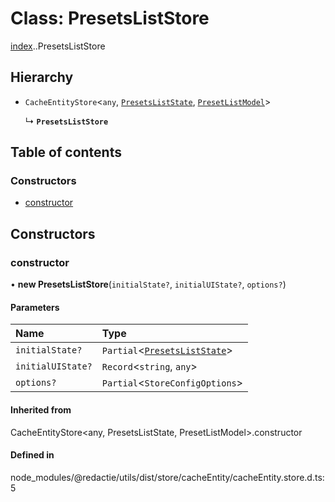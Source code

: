# Class: PresetsListStore

[index](../wiki/index).[<internal>](../wiki/index.%3Cinternal%3E).PresetsListStore

## Hierarchy

- `CacheEntityStore`<`any`, [`PresetsListState`](../wiki/index.%3Cinternal%3E#presetsliststate), [`PresetListModel`](../wiki/index#presetlistmodel)\>

  ↳ **`PresetsListStore`**

## Table of contents

### Constructors

- [constructor](../wiki/index.%3Cinternal%3E.PresetsListStore#constructor)

## Constructors

### constructor

• **new PresetsListStore**(`initialState?`, `initialUIState?`, `options?`)

#### Parameters

| Name | Type |
| :------ | :------ |
| `initialState?` | `Partial`<[`PresetsListState`](../wiki/index.%3Cinternal%3E#presetsliststate)\> |
| `initialUIState?` | `Record`<`string`, `any`\> |
| `options?` | `Partial`<`StoreConfigOptions`\> |

#### Inherited from

CacheEntityStore<any, PresetsListState, PresetListModel\>.constructor

#### Defined in

node_modules/@redactie/utils/dist/store/cacheEntity/cacheEntity.store.d.ts:5

